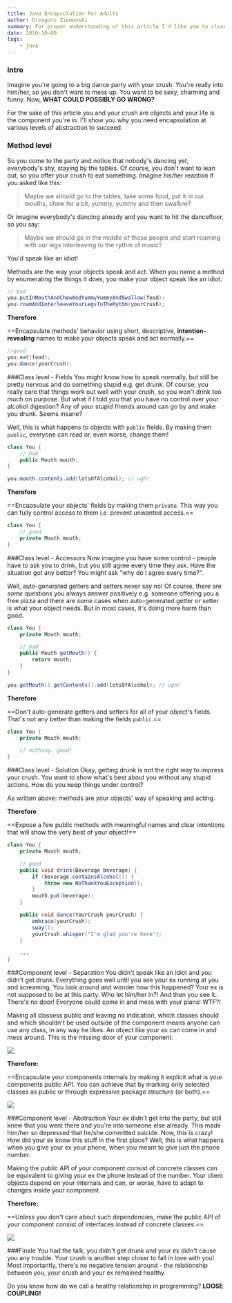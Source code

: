 ```yaml
---
title: Java Encapsulation For Adults
author: Grzegorz Ziemonski
summary: For proper understanding of this article I'd like you to close your eyes and imagine something. But since having closed eyes and reading at the same time is not an option, we'll skip the "close your eyes" part and jump straight into "imagine".
date: 2016-10-08
tags:
    - java
---
```

### Intro

Imagine you're going to a big dance party with your crush. You're really into him/her, so you don't want to mess up. You want to be sexy, charming and funny. Now, **WHAT COULD POSSIBLY GO WRONG?**

For the sake of this article you and your crush are objects and your life is the component you're in. I'll show you why you need encapsulation at various levels of abstraction to succeed.

### Method level
So you come to the party and notice that nobody's dancing yet, everybody's shy, staying by the tables. Of course, you don't want to lean out, so you offer your crush to eat something. Imagine his/her reaction if you asked like this:

> Maybe we should go to the tables, take some food, put it in our mouths, chew for a bit, yummy, yummy and then swallow?

Or imagine everybody's dancing already and you want to hit the dancefloor, so you say:

> Maybe we should go in the middle of those people and start roaming with our legs interleaving to the rythm of music?

You'd speak like an idiot!

Methods are the way your objects speak and act. When you name a method by enumerating the things it does, you make your object speak like an idiot.

```java
// bad
you.putInMouthAndChewAndYummyYummyAndSwallow(food);
you.roamAndInterleaveYourLegsToTheRythm(yourCrush);
```

**Therefore**

==Encapsulate methods' behavior using short, descriptive, **intention-revealing** names to make your objects speak and act normally.==

```java
//good
you.eat(food);
you.dance(yourCrush);
```

###Class level - Fields
You might know how to speak normally, but still be pretty nervous and do something stupid e.g. get drunk. Of course, you really care that things work out well with your crush, so you won't drink too much on purpose. But what if I told you that you have no control over your alcohol digestion? Any of your stupid friends around can go by and make you drunk. Seems insane?

Well, this is what happens to objects with `public` fields. By making them `public`, everyone can read or, even worse, change them!

```java
class You {
    // bad
    public Mouth mouth;
}
```
```java
you.mouth.contents.add(lotsOfAlcohol); // ugh!
```

**Therefore**

==Encapsulate your objects' fields by making them `private`. This way you can fully control access to them i.e. prevent unwanted access.==

```java
class You {
    // good
    private Mouth mouth;
}
```

###Class level - Accessors
Now imagine you have some control - people have to ask you to drink, but you still agree every time they ask. Have the situation got any better? You might ask "why do I agree every time?".

Well, auto-generated getters and setters never say no! Of course, there are *some* questions you always answer positively e.g. someone offering you a free pizza and there are *some* cases when auto-generated getter or setter is what your object needs. But in most cases, it's doing more harm than good.

```java
class You {
    private Mouth mouth;

    // bad
    public Mouth getMouth() {
        return mouth;
    }
}
```
```java
you.getMouth().getContents().add(lotsOfAlcohol); // ugh!
```

**Therefore**

==Don't auto-generate getters and setters for all of your object's fields. That's not any better than making the fields `public`.==

```java
class You {
    private Mouth mouth;

    // nothing. good!
}
```

###Class level - Solution
Okay, getting drunk is not the right way to impress your crush. You want to show what's best about you without any stupid actions. How do you keep things under control?

As written above: methods are your objects' way of speaking and acting.

**Therefore**

==Expose a few public methods with meaningful names and clear intentions that will show the very best of your object!==

```java
class You {
    private Mouth mouth;

    // good
    public void drink(Beverage beverage) {
        if (beverage.containsAlcohol()) {
            throw new NoThankYouException();
        }
        mouth.put(beverage);
    }

    public void dance(YourCrush yourCrush) {
        embrace(yourCrush);
        sway();
        yourCrush.whisper("I'm glad you're here");
    }

    ...
}
```

###Component level - Separation
You didn't speak like an idiot and you didn't get drunk. Everything goes well until you see your ex running at you and screaming. You look around and wonder how this happened? Your ex is not supposed to be at this party. Who let him/her in?! And then you see it.. There's no door! Everyone could come in and mess with your plans! WTF?!

Making all classess public and leaving no indication, which classes should and which shouldn't be used outside of the component means anyone can use any class, in any way he likes. An object like your ex can come in and mess around. This is the missing door of your component.

![](/content/images/2016/10/wrong.png)

**Therefore:**

==Encapsulate your components internals by making it explicit what is your components public API. You can achieve that by marking only selected classes as public or through expressive package structure (or both).==

![](/content/images/2016/10/better.png)

###Component level - Abstraction
Your ex didn't get into the party, but still knew that you went there and you're into someone else already. This made him/her so depressed that he/she committed suicide. Now, this is crazy! How did your ex know this stuff in the first place? Well, this is what happens when you give your ex your phone, when you meant to give just the phone number.

Making the public API of your component consist of concrete classes can be equivalent to giving your ex the phone instead of the number. Your client objects depend on your internals and can, or worse, have to adapt to changes inside your component.

**Therefore:**

==Unless you don't care about such dependencies, make the public API of your component consist of interfaces instead of concrete classes.==

![](/content/images/2016/10/best.png)

###Finale
You had the talk, you didn't get drunk and your ex didn't cause you any trouble. Your crush is another step closer to fall in love with you! Most importantly, there's no negative tension around - the relationship between you, your crush and your ex remained healthy.

Do you know how do we call a healthy relationship in programming? **LOOSE COUPLING!**